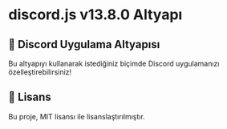 # discord.js v13.8.0 Altyapı

## 🤖 Discord Uygulama Altyapısı

Bu altyapıyı kullanarak istediğiniz biçimde Discord uygulamanızı özelleştirebilirsiniz!

## 📜 Lisans

Bu proje, MIT lisansı ile lisanslaştırılmıştır.
